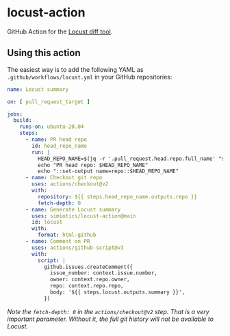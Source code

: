 # locust-action
GitHub Action for the [Locust diff tool](https://github.com/simiotics/locust).

## Using this action

The easiest way is to add the following YAML as `.github/workflows/locust.yml` in your GitHub
repositories:

```yaml
name: Locust summary

on: [ pull_request_target ]

jobs:
  build:
    runs-on: ubuntu-20.04
    steps:
      - name: PR head repo
        id: head_repo_name
        run: |
          HEAD_REPO_NAME=$(jq -r '.pull_request.head.repo.full_name' "$GITHUB_EVENT_PATH")
          echo "PR head repo: $HEAD_REPO_NAME"
          echo "::set-output name=repo::$HEAD_REPO_NAME"
      - name: Checkout git repo
        uses: actions/checkout@v2
        with:
          repository: ${{ steps.head_repo_name.outputs.repo }}
          fetch-depth: 0
      - name: Generate Locust summary
        uses: simiotics/locust-action@main
        id: locust
        with:
          format: html-github
      - name: Comment on PR
        uses: actions/github-script@v3
        with:
          script: |
            github.issues.createComment({
              issue_number: context.issue.number,
              owner: context.repo.owner,
              repo: context.repo.repo,
              body: '${{ steps.locust.outputs.summary }}',
            })
```

*Note the `fetch-depth: 0` in the `actions/checkout@v2` step. That is a very important parameter.
Without it, the full git history will not be available to Locust.*
